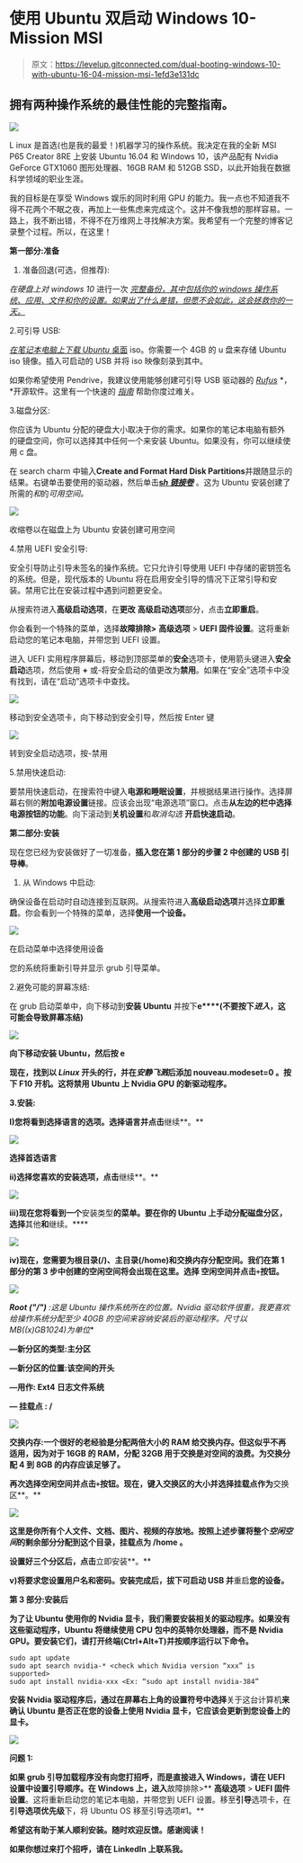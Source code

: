 # 使用 Ubuntu 双启动 Windows 10-Mission MSI

> 原文：<https://levelup.gitconnected.com/dual-booting-windows-10-with-ubuntu-16-04-mission-msi-1efd3e131dc>

## 拥有两种操作系统的最佳性能的完整指南。

![](img/08a0da0f9c1ca6b722b498bd0aa9bf96.png)

L inux 是首选(也是我的最爱！)机器学习的操作系统。我决定在我的全新 MSI P65 Creator 8RE 上安装 Ubuntu 16.04 和 Windows 10，该产品配有 Nvidia GeForce GTX1060 图形处理器、16GB RAM 和 512GB SSD，以此开始我在数据科学领域的职业生涯。

我的目标是在享受 Windows 娱乐的同时利用 GPU 的能力。我一点也不知道我不得不花两个不眠之夜，再加上一些焦虑来完成这个。这并不像我想的那样容易。一路上，我不断出错，不得不在万维网上寻找解决方案。我希望有一个完整的博客记录整个过程。所以，在这里！

**第一部分:准备**

1.  准备回退(可选，但推荐):

*在硬盘上对 windows 10* 进行一次 [*完整备份，其中包括你的 windows 操作系统、应用、文件和你的设置。如果出了什么差错，但愿不会如此，这会拯救你的一天。*](https://www.windowscentral.com/how-make-full-backup-windows-10)

2.可引导 USB:

[*在笔记本电脑上下载 Ubuntu* 桌面](https://ubuntu.com/download/desktop) iso。你需要一个 4GB 的 u 盘来存储 Ubuntu iso 镜像。插入可启动的 USB 并将 iso 映像刻录到其中。

如果你希望使用 Pendrive，我建议使用能够创建可引导 USB 驱动器的 [*Rufus*](https://rufus.ie/) *，*开源软件。这里有一个快速的 [*指南*](https://tutorials.ubuntu.com/tutorial/tutorial-create-a-usb-stick-on-windows#8) 帮助你度过难关。

3.磁盘分区:

你应该为 Ubuntu 分配的硬盘大小取决于你的需求。如果你的笔记本电脑有额外的硬盘空间，你可以选择其中任何一个来安装 Ubuntu。如果没有，你可以继续使用 c 盘。

在 search charm 中输入**Create and Format Hard Disk Partitions**并跟随显示的结果。右键单击要使用的驱动器，然后单击[**s*h 链接卷***](https://smallbusiness.chron.com/hard-drive-shrinking-70583.html) 。这为 Ubuntu 安装创建了所需的*和*的*可用空间。*

![](img/f4ab701f379f48f1fab2b70e70fb0753.png)

收缩卷以在磁盘上为 Ubuntu 安装创建可用空间

4.禁用 UEFI 安全引导:

安全引导防止引导未签名的操作系统。它只允许引导使用 UEFI 中存储的密钥签名的系统。但是，现代版本的 Ubuntu 将在启用安全引导的情况下正常引导和安装。禁用它比在安装过程中遇到问题更安全。

从搜索符进入**高级启动选项**，在**更改** **高级启动选项**部分，点击**立即重启**。

你会看到一个特殊的菜单，选择**故障排除>** **高级选项** > **UEFI 固件设置**。这将重新启动您的笔记本电脑，并带您到 UEFI 设置。

进入 UEFI 实用程序屏幕后，移动到顶部菜单的**安全**选项卡，使用箭头键进入**安全启动**选项，然后使用 **+** 或-将安全启动的值更改为**禁用**。如果在“安全”选项卡中没有找到，请在“启动”选项卡中查找。

![](img/a12dde454c893bfaa3855f01e61c84c9.png)

移动到安全选项卡，向下移动到安全引导，然后按 Enter 键

![](img/98ecbc03e22a658e0142183f677944cf.png)

转到安全启动选项，按-禁用

5.禁用快速启动:

要禁用快速启动，在搜索符中键入**电源和睡眠设置**，并根据结果进行操作。选择屏幕右侧的**附加电源设置**链接。应该会出现“电源选项”窗口。点击**从左边的栏中选择电源按钮的功能**。向下滚动到**关机设置**和*取消勾选* **开启快速启动**。

**第二部分:安装**

现在您已经为安装做好了一切准备，**插入您在第 1 部分的步骤 2 中创建的 USB 引导棒**。

1.  从 Windows 中启动:

确保设备在启动时自动连接到互联网。从搜索符进入**高级启动选项**并选择**立即重启**。你会看到一个特殊的菜单，选择**使用一个设备。**

![](img/9fbba4eb290ed51aba71e957f4c0c2fb.png)

在启动菜单中选择使用设备

您的系统将重新引导并显示 grub 引导菜单。

2.避免可能的屏幕冻结:

在 grub 启动菜单中，向下移动到**安装 Ubuntu** 并按下**e****(不要按下*进入*，这可能会导致屏幕冻结)**

**![](img/799fc5d5d736aebb2d7011cac81f7c95.png)**

**向下移动安装 Ubuntu，然后按 e**

**现在，找到以 *Linux* 开头的行，并在*安静飞溅*后添加 **nouveau.modeset=0** 。按下 **F10** 开机。这将禁用 Ubuntu 上 Nvidia GPU 的新驱动程序。**

**3.安装:**

**I)您将看到选择语言的选项。选择语言并点击**继续**。**

**![](img/8f3eaa7d39b075ee40be71653f4aba80.png)**

**选择首选语言**

**ii)选择您喜欢的安装选项，点击**继续**。**

**![](img/d501f058c949159189f3110a3c31da6d.png)**

**iii)现在您将看到一个**安装类型**的菜单。要在你的 Ubuntu 上手动分配磁盘分区，选择**其他**和**继续。****

**![](img/27c0eb295c28aee811962f8e841ba190.png)**

**iv)现在，您需要为根目录(/)、主目录(/home)和交换内存分配空间。我们在第 1 部分的第 3 步中创建的空闲空间将会出现在这里。选择 **空闲空间**并点击`+`按钮。**

**![](img/11f09af159f2d25bd7fdc7085efbc6f2.png)**

****Root ("/")** :这是 Ubuntu 操作系统所在的位置。Nvidia 驱动软件很重，我更喜欢给操作系统分配至少 40GB 的空间来容纳安装后的驱动程序。尺寸以 MB((x)GB*1024)为单位**

**—新分区的类型:**主分区****

**—新分区的位置:**该空间的开头****

**—用作: **Ext4 日志文件系统****

****—** 挂载点 **:** **/****

**![](img/161524c1e943d898731c4f223ad4ddb8.png)**

****交换内存**:一个很好的老经验是分配两倍大小的 RAM 给交换内存。但这似乎不再适用，因为对于 16GB 的 RAM，分配 32GB 用于交换是对空间的浪费。为交换分配 4 到 8GB 的内存应该足够了。**

**再次选择空闲空间并点击`+`按钮。现在，键入交换区的大小并选择挂载点作为**交换区**。**

**![](img/d44d7ff286b363a83fad5793109d1a00.png)**

**这里是你所有个人文件、文档、图片、视频的存放地。按照上述步骤将整个*空闲空间*的剩余部分分配到这个目录，挂载点为 **/home** 。**

**设置好三个分区后，点击**立即安装**。**

**v)将要求您设置用户名和密码。安装完成后，拔下可启动 USB 并**重启**您的设备。**

****第 3 部分:安装后****

**为了让 Ubuntu 使用你的 Nvidia 显卡，我们需要安装相关的驱动程序。如果没有这些驱动程序，Ubuntu 将继续使用 CPU 包中的英特尔处理器，而不是 Nvidia GPU。要安装它们，请打开终端(Ctrl+Alt+T)并按顺序运行以下命令。**

```
sudo apt update
sudo apt search nvidia-* <check which Nvidia version “xxx” is supported>
sudo apt install nvidia-xxx <Ex: “sudo apt install nvidia-384”
```

**安装 Nvidia 驱动程序后，通过在屏幕右上角的设置符号中选择**关于这台计算机**来确认 Ubuntu 是否正在您的设备上使用 Nvidia 显卡，它应该会更新到您设备上的显卡。**

**![](img/b427ae1c6ffb2f4e301002733dfae7f6.png)**

**问题 1:**

**如果 grub 引导加载程序没有向您打招呼，而是直接进入 Windows，请在 UEFI 设置中设置引导顺序。在 Windows 上，进入**故障排除>** **高级选项** > **UEFI 固件设置**。这将重新启动您的笔记本电脑，并带您到 UEFI 设置。移至**引导**选项卡，在**引导选项优先级**下，将 Ubuntu OS 移至引导选项#1。**

**希望这有助于某人顺利安装。随时欢迎反馈。感谢阅读！**

**如果你想过来打个招呼，请在 LinkedIn 上联系我。**